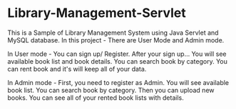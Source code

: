 # Library-Management-Servlet
This is a Sample of Library Management System using Java Servlet and MySQL database.
In this project - 
There are User Mode and Admin mode.

In User mode -
You can sign up/ Register.
After your sign up... You will see available book list and book details.
You can search book by category.
You can rent book and it's will keep all of your data.

In Admin mode - 
First, you need to register as Admin.
You will see available book list.
You can search book by category.
Then you can upload new books.
You can see all of your rented book lists with details.

